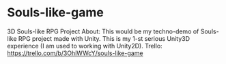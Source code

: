 # Souls-like-game
 3D Souls-like RPG Project
 About:
This would be my techno-demo of Souls-like RPG project made with Unity. This is my 1-st serious Unity3D experience (I am used to working with Unity2D).
Trello: https://trello.com/b/3OhiWWcY/souls-like-game
